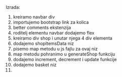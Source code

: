 Izrada: 

1. kreiramo navbar div
2. importujemo bootstrap link za kolica
3. better comments ekstenzija
4. roditelj elementu navbar dodajemo flex 
5. kreiramo div shop i unutar njega 4 div elementa
6. dodajemo shopItemsData niz
7. pisemo map metodu u js fajlu za ovaj niz
8. map metodu pohranimo u generateShop funkciju
9. dodajemo increment, decrement i update funkcije
10. dodajemo basket niz
11. 
